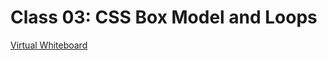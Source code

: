 # Class 03: CSS Box Model and Loops

[Virtual Whiteboard](https://projects.invisionapp.com/freehand/document/xndKTkrAT)
